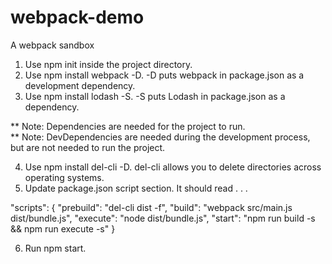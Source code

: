 # webpack-demo
A webpack sandbox

1)  Use npm init inside the project directory.
2)  Use npm install webpack -D.  -D puts webpack in package.json as a development dependency.
3)  Use npm install lodash -S.  -S puts Lodash in package.json as a dependency.  

** Note:  Dependencies are needed for the project to run.  
** Note:  DevDependencies are needed during the development process, but are not needed to run the project.

4)  Use npm install del-cli -D.  del-cli allows you to delete directories across operating systems.
5)  Update package.json script section.  It should read . . .

"scripts": {
    "prebuild": "del-cli dist -f",
    "build": "webpack src/main.js dist/bundle.js",
    "execute": "node dist/bundle.js",
    "start": "npm run build -s && npm run execute -s"
  }
 
 6)  Run npm start.  

